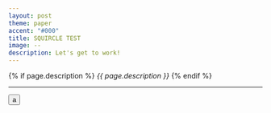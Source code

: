 ```yaml
---
layout: post
theme: paper
accent: "#000"
title: SQUIRCLE TEST
image: --
description: Let's get to work!
---
```


{% if page.description %}
_{{ page.description }}_
{% endif %}

---

<div class="box">
  <div class="rectangle"></div>
  <div class="rectangle-shadow-plain"></div>
  <div class="rectangle-shadow-gradient"></div>
  <div class="rectangle-gradient"></div>
  <div class="circle"></div>
  <div class="path"></div>
  
</div>
<button class="button rectagle">a</button>
